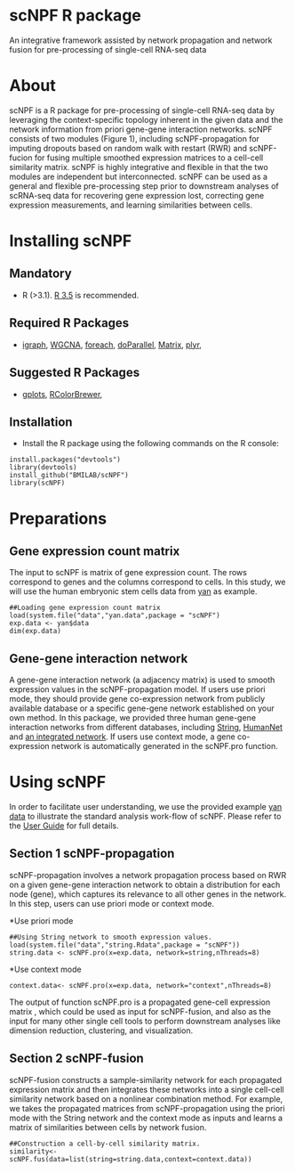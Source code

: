 scNPF R package
====================

An integrative framework assisted by network propagation and network fusion for pre-processing of single-cell RNA-seq data

About
====================
scNPF is a R package for pre-processing of single-cell RNA-seq data by leveraging the context-specific topology inherent in the given data and the network information from priori gene-gene interaction networks. scNPF consists of two modules (Figure 1), including scNPF-propagation for imputing dropouts based on random walk with restart (RWR) and scNPF-fucion for fusing multiple smoothed expression matrices to a cell-cell similarity matrix. scNPF is highly integrative and flexible in that the two modules are independent but interconnected. scNPF can be used as a general and flexible pre-processing step prior to downstream analyses of scRNA-seq data for recovering gene expression lost, correcting gene expression measurements, and learning similarities between cells.

Installing scNPF
=============
Mandatory 
---------

* R (>3.1). [R 3.5](https://www.r-project.org/) is recommended.

Required R Packages
---------
* [igraph](https://cran.r-project.org/web/packages/igraph/index.html), [WGCNA](https://cran.r-project.org/web/packages/WGCNA/index.html), [foreach](https://cran.r-project.org/web/packages/foreach/index.html), [doParallel](https://cran.r-project.org/web/packages/doParallel/index.html), [Matrix](https://cran.r-project.org/web/packages/Matrix/index.html), [plyr](https://cran.r-project.org/web/packages/plyr/index.html),  

Suggested R Packages
---------
* [gplots](https://cran.r-project.org/web/packages/gplots/index.html), [RColorBrewer](https://cran.r-project.org/web/packages/RColorBrewer/index.html),  

Installation
---------
* Install the R package using the following commands on the R console:
```
install.packages("devtools")
library(devtools)
install_github("BMILAB/scNPF")
library(scNPF)
```

Preparations
====================

Gene expression count matrix
---------
The input to scNPF is matrix of gene expression count. The rows correspond to genes and the columns correspond to cells. In this study, we will use the human embryonic stem cells data from [yan](http://dx.doi.org/10.1038/nsmb.2660) as example.
```
##Loading gene expression count matrix
load(system.file("data","yan.data",package = "scNPF")
exp.data <- yan$data
dim(exp.data)
```

Gene-gene interaction network
---------
A gene-gene interaction network (a adjacency matrix) is used to smooth expression values in the scNPF-propagation model. If users use priori mode, they should provide gene co-expression network from publicly available database or a specific gene-gene network established on your own method. In this package, we provided three human gene-gene interaction networks from different databases, including [String](https://doi.org/10.1093/nar/gks1094), [HumanNet](http://www.functionalnet.org/humannet/about.html) and [an integrated network](http://www.ncbi.nlm.nih.gov/pmc/articles/PMC5741255/). If users use context mode, a gene co-expression network is automatically generated in the scNPF.pro function.


Using scNPF
=============
In order to facilitate user understanding, we use the provided example [yan data](http://dx.doi.org/10.1038/nsmb.2660) to illustrate the standard analysis work-flow of scNPF. Please refer to the [User Guide](https://github.com/BMILAB/scNPF/tree/master/doc) for full details.

Section 1 scNPF-propagation
---------
scNPF-propagation involves a network propagation process based on RWR on a given gene-gene interaction network to obtain a distribution for each node (gene), which captures its relevance to all other genes in the network. In this step, users can use priori mode or context mode.

*Use priori mode
```
##Using String network to smooth expression values.
load(system.file("data","string.Rdata",package = "scNPF"))
string.data <- scNPF.pro(x=exp.data, network=string,nThreads=8)
```
*Use context mode
```
context.data<- scNPF.pro(x=exp.data, network="context",nThreads=8)
```
The output of function scNPF.pro is a propagated gene-cell expression matrix , which could be used as input for scNPF-fusion, and also as the input for many other single cell tools to perform downstream analyses like dimension reduction, clustering, and visualization.

Section 2 scNPF-fusion
---------
 scNPF-fusion constructs a sample-similarity network for each propagated expression matrix and then integrates these networks into a single cell-cell similarity network based on a nonlinear combination method. For example, we takes the propagated matrices from scNPF-propagation using the priori mode with the String network and the context mode as inputs and learns a matrix of similarities between cells by network fusion.
 ```
 ##Construction a cell-by-cell similarity matrix.
similarity<-scNPF.fus(data=list(string=string.data,context=context.data))
 ```

